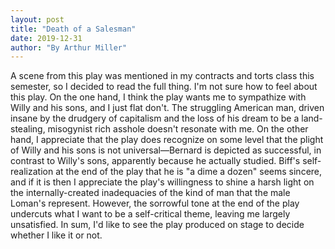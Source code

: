 ```yaml
---
layout: post
title: "Death of a Salesman"
date: 2019-12-31
author: "By Arthur Miller"
---
```


A scene from this play was mentioned in my contracts and torts class this semester, so I decided to read the full thing. I'm not sure how to feel about this play. On the one hand, I think the play wants me to sympathize with Willy and his sons, and I just flat don't. The struggling American man, driven insane by the drudgery of capitalism and the loss of his dream to be a land-stealing, misogynist rich asshole doesn't resonate with me. On the other hand, I appreciate that the play does recognize on some level that the plight of Willy and his sons is not universal—Bernard is depicted as successful, in contrast to Willy's sons, apparently because he actually studied. Biff's self-realization at the end of the play that he is "a dime a dozen" seems sincere, and if it is then I appreciate the play's willingness to shine a harsh light on the internally-created inadequacies of the kind of man that the male Loman's represent. However, the sorrowful tone at the end of the play undercuts what I want to be a self-critical theme, leaving me largely unsatisfied. In sum, I'd like to see the play produced on stage to decide whether I like it or not. 